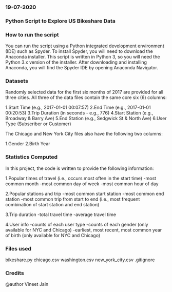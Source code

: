### 19-07-2020

### Python Script to Explore US Bikeshare Data

### How to run the script

You can run the script using a Python integrated development environment (IDE) such as Spyder. To install Spyder, you will need to download the Anaconda installer. This script is written in Python 3, so you will need the Python 3.x version of the installer. After downloading and installing Anaconda, you will find the Spyder IDE by opening Anaconda Navigator.

### Datasets

Randomly selected data for the first six months of 2017 are provided for all three cities. All three of the data files contain the same core six (6) columns:

1.Start Time (e.g., 2017-01-01 00:07:57)
2.End Time (e.g., 2017-01-01 00:20:53)
3.Trip Duration (in seconds - e.g., 776)
4.Start Station (e.g., Broadway & Barry Ave)
5.End Station (e.g., Sedgwick St & North Ave)
6.User Type (Subscriber or Customer)

The Chicago and New York City files also have the following two columns:

1.Gender
2.Birth Year

### Statistics Computed

In this project, the code is written to provide the following information:

1.Popular times of travel (i.e., occurs most often in the start time)
-most common month
-most common day of week
-most common hour of day

2.Popular stations and trip
-most common start station
-most common end station
-most common trip from start to end (i.e., most frequent combination of start station and end station)

3.Trip duration
-total travel time
-average travel time

4.User info
-counts of each user type
-counts of each gender (only available for NYC and Chicago)
-earliest, most recent, most common year of birth (only available for NYC and Chicago)

### Files used
bikeshare.py
chicago.csv
washington.csv
new_york_city.csv
.gitignore

### Credits
@author Vineet Jain

